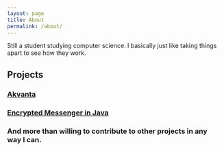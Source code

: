 ```yaml
---
layout: page
title: About
permalink: /about/
---
```


Still a student studying computer science. I basically just like taking things apart to see how they work.
## Projects
### [Akvanta](http://github.com/Romulus10/Akvanta)
### [Encrypted Messenger in Java](http://github.com/Romulus10/messenger)
### And more than willing to contribute to other projects in any way I can.